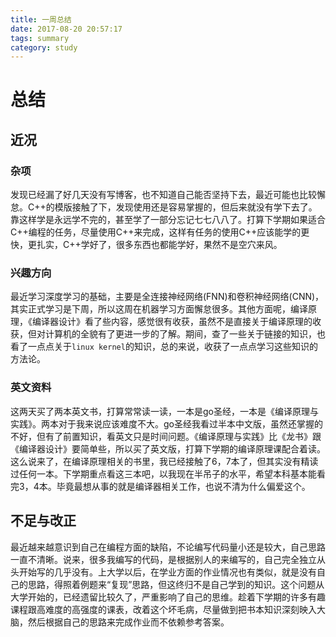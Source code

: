 ```yaml
---
title: 一周总结
date: 2017-08-20 20:57:17
tags: summary
category: study
---
```

# 总结

## 近况

### 杂项

发现已经漏了好几天没有写博客，也不知道自己能否坚持下去，最近可能也比较懈怠。C++的模版接触了下，发现使用还是容易掌握的，但后来就没有学下去了。靠这样学是永远学不完的，甚至学了一部分忘记七七八八了。打算下学期如果适合C++编程的任务，尽量使用C++来完成，这样有任务的使用C++应该能学的更快，更扎实，C++学好了，很多东西也都能学好，果然不是空穴来风。

### 兴趣方向

最近学习深度学习的基础，主要是全连接神经网络(FNN)和卷积神经网络(CNN)，其实正式学习是下周，所以这周在机器学习方面懈怠很多。其他方面呢，编译原理，《编译器设计》看了些内容，感觉很有收获，虽然不是直接关于编译原理的收获，但对计算机的全貌有了更进一步的了解。期间，查了一些关于链接的知识，也看了一点点关于`linux kernel`的知识，总的来说，收获了一点点学习这些知识的方法论。


### 英文资料

这两天买了两本英文书，打算常常读一读，一本是go圣经，一本是《编译原理与实践》。两本对于我来说应该难度不大。go圣经我看过半本中文版，虽然还掌握的不好，但有了前置知识，看英文只是时间问题。《编译原理与实践》比《龙书》跟《编译器设计》要简单些，所以买了英文版，打算下学期的编译原理课配合着读。这么说来了，在编译原理相关的书里，我已经接触了6，7本了，但其实没有精读过任何一本。下学期重点看这三本吧，以我现在半吊子的水平，希望本科基本能看完3，4本。毕竟最想从事的就是编译器相关工作，也说不清为什么偏爱这个。

## 不足与改正

最近越来越意识到自己在编程方面的缺陷，不论编写代码量小还是较大，自己思路一直不清晰。说来，很多我编写的代码，是根据别人的来编写的，自己完全独立从头开始写的几乎没有。上大学以后，在学业方面的作业情况也有类似，就是没有自己的思路，得照着例题来“复现”思路，但这终归不是自己学到的知识。这个问题从大学开始的，已经遗留比较久了，严重影响了自己的思维。趁着下学期的许多有趣课程跟高难度的高强度的课表，改着这个坏毛病，尽量做到把书本知识深刻映入大脑，然后根据自己的思路来完成作业而不依赖参考答案。

